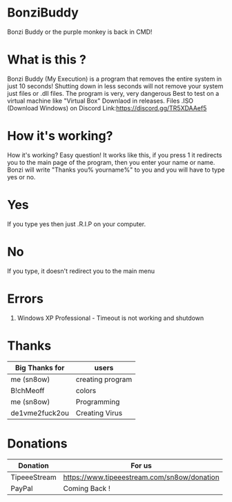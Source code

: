 # BonziBuddy
Bonzi Buddy or the purple monkey is back in CMD!

# What is this ?
Bonzi Buddy (My Execution) is a program that removes the entire system in just 10 seconds! Shutting down in less seconds will not remove your system just files or .dll files.
The program is very, very dangerous
Best to test on a virtual machine like "Virtual Box" Downlaod in releases.
Files .ISO (Download Windows) on Discord Link:https://discord.gg/TR5XDAAef5

# How it's working?
How it's working? Easy question! It works like this, if you press 1 it redirects you to the main page of the program, then you enter your name or name.
Bonzi will write "Thanks you% yourname%" to you and you will have to type yes or no.
# Yes
If you type yes then just .R.I.P on your computer.
# No
If you type, it doesn't redirect you to the main menu

# Errors
1. Windows XP Professional - Timeout is not working and shutdown


# Thanks
| Big Thanks for | users |
| --- | --- |
| me (sn8ow) | creating program |
| B!chMeoff | colors |
| me (sn8ow) | Programming |
| de1vme2fuck2ou | Creating Virus |


# Donations
| Donation | For us |
| --- | --- |
| TipeeeStream | https://www.tipeeestream.com/sn8ow/donation |
| PayPal | Coming Back ! |

